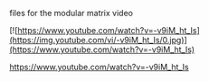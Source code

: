 

files for the modular matrix video

[![https://www.youtube.com/watch?v=-v9iM_ht_Is](https://img.youtube.com/vi/-v9iM_ht_Is/0.jpg)](https://www.youtube.com/watch?v=-v9iM_ht_Is)

https://www.youtube.com/watch?v=-v9iM_ht_Is



